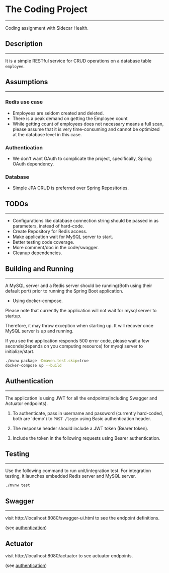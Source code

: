 # The Coding Project
---
Coding assignment with Sidecar Health.

## Description
---
It is a simple RESTful service for CRUD operations on a database table `employee`.

## Assumptions
---
### Redis use case
- Employees are seldom created and deleted.
- There is a peak demand on getting the Employee count
- While getting count of employees does not necessary means a full scan, please assume that it is very time-consuming and cannot be optimized at the database level in this case.

### Authentication
- We don't want OAuth to complicate the project, specifically, Spring OAuth dependency.

### Database
- Simple JPA CRUD is preferred over Spring Repositories.

## TODOs
---

- Configurations like database connection string should be passed in as parameters, instead of hard-code.
- Create Repository for Redis access.
- Make application wait for MySQL server to start.
- Better testing code coverage.
- More comment/doc in the code/swagger.
- Cleanup dependencies.

## Building and Running
---
A MySQL server and a Redis server should be running(Both using their default port) prior to running the Spring Boot application.

- Using docker-compose.

Please note that currently the application will not wait for mysql server to startup.

Therefore, it may throw exception when starting up. It will recover once MySQL server is up and running.

If you see the application responds 500 error code, please wait a few seconds(depends on you computing resource) for mysql server to initialize/start.
```bash
./mvnw package -Dmaven.test.skip=true 
docker-compose up --build
```

## Authentication
---
The application is using JWT for all the endpoints(including Swagger and Actuator endpoints).

1. To authenticate, pass in username and password (currently hard-coded, both are 'demo') to ```POST /login``` using Basic authentication header.

2. The response header should include a JWT token (Bearer token).

3. Include the token in the following requests using Bearer authentication.

## Testing
---
Use the following command to run unit/integration test.
For integration testing, it launches embedded Redis server and MySQL server.
```bash
./mvnw test
```

## Swagger
---
visit http://localhost:8080/swagger-ui.html to see the endpoint definitions.

(see [authentication](#Authentication))

## Actuator
visit http://localhost:8080/actuator to see actuator endpoints.

(see [authentication](#Authentication))